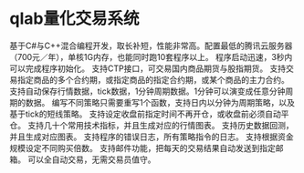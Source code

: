 # qlab量化交易系统
基于C#与C++混合编程开发，取长补短，性能非常高。配置最低的腾讯云服务器（700元／年），单核1G内存，也能同时跑10套程序以上。
程序启动迅速，3秒内可以完成程序初始化。
支持CTP接口，可交易国内商品期货与股指期货。
支持交易指定商品的多个合约期，或指定商品的指定合约期，或某个商品的主力合约。
支持自动保存行情数据，tick数据，1分钟周期数据。1分钟可以演变成任意分钟周期的数据。
编写不同策略只需要重写1个函数，支持日内以分钟为周期策略，以及基于tick的短线策略。
支持设定收盘前指定时间不再开仓，或收盘前必须自动平仓。
支持几十个常用技术指标，并且生成对应的行情图表。
支持历史数据回测，并且生成对应图表。
支持程序的错误日志，所有策略指令的日志。
支持根据资金规模设定不同购买倍数。
支持邮件功能，把每天的交易结果自动发送到指定邮箱。
可以全自动交易，无需交易员值守。
